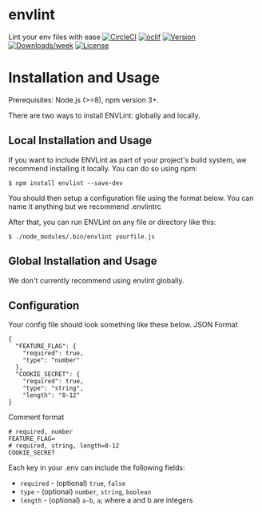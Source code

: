# envlint

Lint your env files with ease
[![CircleCI](https://circleci.com/gh/MobilityLabs/envlint/tree/master.svg?style=svg)](https://circleci.com/gh/MobilityLabs/envlint/tree/master)
[![oclif](https://img.shields.io/badge/cli-oclif-brightgreen.svg)](https://oclif.io)
[![Version](https://img.shields.io/npm/v/envlint.svg)](https://npmjs.org/package/envlint)
[![Downloads/week](https://img.shields.io/npm/dw/envlint.svg)](https://npmjs.org/package/envlint)
[![License](https://img.shields.io/npm/l/envlint.svg)](https://github.com/mobilitylabs/envlint/blob/master/package.json)

<!-- toc -->

# Installation and Usage

Prerequisites: Node.js (>=8), npm version 3+.

There are two ways to install ENVLint: globally and locally.

## Local Installation and Usage

If you want to include ENVLint as part of your project's build system, we recommend installing it locally. You can do so using npm:

`$ npm install envlint --save-dev`

You should then setup a configuration file using the format below. You can name it anything but we recommend .envlintrc

After that, you can run ENVLint on any file or directory like this:

`$ ./node_modules/.bin/envlint yourfile.js`

## Global Installation and Usage

We don't currently recommend using envlint globally.

## Configuration

Your config file should look something like these below.
JSON Format

```
{
  "FEATURE_FLAG": {
    "required": true,
    "type": "number"
  },
  "COOKIE_SECRET": {
    "required": true,
    "type": "string",
    "length": "8-12"
}
```

Comment format

```
# required, number
FEATURE_FLAG=
# required, string, length=8-12
COOKIE_SECRET
```


Each key in your .env can include the following fields:

- `required` - (optional) `true`, `false`
- `type` - (optional) `number`, `string`, `boolean`
- `length` - (optional) `a-b`, `a`; where a and b are integers
